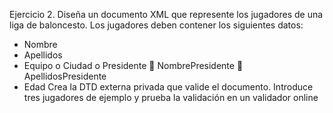 Ejercicio 2.
Diseña un documento XML que represente los jugadores de una liga de baloncesto. Los
jugadores deben contener los siguientes datos:
- Nombre
- Apellidos
- Equipo
o Ciudad
o Presidente
 NombrePresidente
 ApellidosPresidente
- Edad
Crea la DTD externa privada que valide el documento. Introduce tres jugadores de
ejemplo y prueba la validación en un validador online